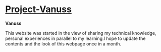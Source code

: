 [Project-Vanuss](https://navinnavi19.github.io/Project-Vanuss)
===================================================================

**Vanuss**

This website was started in the view of sharing my technical knowledge, personal experiences in parallel to my learning.I hope to update the contents and the look of this webpage once in a month.
